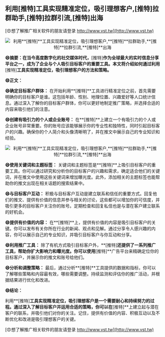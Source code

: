 ## **利用**[推特]**工具实现精准定位，吸引理想客户,**[推特]**拉群助手,**[推特]**拉群引流,**[推特]**出海**

[😍想了解推广相关软件的朋友请登录 http://www.vst.tw](http://www.vst.tw)

 <center><img src="https://vst.tw/MP4/tuiguang/png/1.png" alt="利用**[推特]**工具实现精准定位，吸引理想客户,**[推特]**拉群助手,**[推特]**拉群引流,**[推特]**出海"></center>

**😄摘要：在当今高度数字化的社交媒体时代，**[推特]**作为全球最大的实时信息分享平台之一，成为了企业与个人吸引目标客户的重要工具。本文将介绍如何通过利用**[推特]**工具实现精准定位，吸引理想客户的方法和策略。**

**😄正文：**

**😄确定目标客户群体：**
在开始利用**[推特]**工具进行精准定位之前，首先需要明确你的目标客户是谁。这包括年龄、性别、地理位置、兴趣爱好等人口统计信息。通过深入了解你的目标客户群体，你可以更好地制定推广策略，并选择合适的内容来吸引他们的注意。

**😄创建有吸引力的个人或企业账号：**
在**[推特]**上建立一个有吸引力的个人或企业账号非常重要。你的账号应该能够展示你的专业性和独特性，同时引起目标客户的兴趣。确保你的个人简介和头像清晰明了，并在推文中展示自己的专业知识和经验。

 <center><img src="https://vst.tw/MP4/tuiguang/png/3.png" alt="利用**[推特]**工具实现精准定位，吸引理想客户,**[推特]**拉群助手,**[推特]**拉群引流,**[推特]**出海"></center>

**😄使用关键词和主题标签：**
关键词和主题标签是**[推特]**上吸引目标客户的重要工具。你可以通过研究和分析你的目标客户的兴趣和需求，确定适合他们的关键词，并在推文中使用这些关键词来增加曝光度。此外，添加相关的主题标签也能帮助你的推文出现在相关话题的搜索结果中。

**😄与目标客户互动：**
积极与目标客户互动是建立联系和信任的重要方式。回复他们的推文、提供有价值的信息并参与相关的讨论，这些都可以增加你的可信度，并吸引更多的目标客户关注你的账号。定期检查和回复私信也是与潜在客户建立联系的好机会。

**😄提供有价值的内容：**
在**[推特]**上，提供有价值的内容是吸引目标客户的关键。你可以发布有关你所在行业的新闻、观点和见解。通过分享令人感兴趣的内容，你可以展示自己的专业知识，并吸引目标客户与你互动和分享。

**😄利用推广工具：**
除了有机方式吸引目标客户外，**[推特]**还提供了一系列推广工具，帮助你扩大影响力和曝光度。你可以使用**[推特]**广告平台来精确定位你的目标客户，并展示你的推文和账号给他们。

**😄分析和调整策略：**
最后，通过分析**[推特]**工具提供的数据和指标，你可以了解哪些策略和内容最有效，哪些需要调整。持续监测和评估你的推广活动，并根据结果进行优化和改进。

**😄结论：**

利用**[推特]**工具实现精准定位，吸引理想客户是一个需要耐心和持续努力的过程。通过深入了解目标客户并运用合适的策略，你可以在**[推特]**上建立起与潜在客户的联系，并吸引他们对你的关注。记住，提供有价值的内容、积极互动以及不断优化和改进是吸引理想客户的关键。

[😍想了解推广相关软件的朋友请登录 http://www.vst.tw](http://www.vst.tw)



